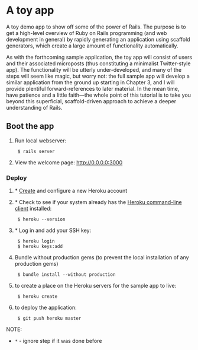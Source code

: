 # A toy app

A toy demo app to show off some of the power of Rails.
The purpose is to get a high-level overview of Ruby on Rails programming (and web development in general) by rapidly generating an application using scaffold generators, which create a large amount of functionality automatically.

As with the forthcoming sample application, the toy app will consist of users and their associated microposts (thus constituting a minimalist Twitter-style app).
The functionality will be utterly under-developed, and many of the steps will seem like magic, but worry not: the full sample app will develop a similar application from the ground up starting in Chapter 3, and I will provide plentiful forward-references to later material.
In the mean time, have patience and a little faith—the whole point of this tutorial is to take you beyond this superficial, scaffold-driven approach to achieve a deeper understanding of Rails.

## Boot the app

1. Run local webserver:

        $ rails server

1. View the welcome page: http://0.0.0.0:3000

### Deploy

1. \* [Create](https://signup.heroku.com/) and configure a new Heroku account

1. \* Check to see if your system already has the [Heroku command-line client](https://devcenter.heroku.com/articles/heroku-cli) installed:

        $ heroku --version

1. \* Log in and add your SSH key:

        $ heroku login
        $ heroku keys:add

1. Bundle without production gems (to prevent the local installation of any production gems)

        $ bundle install --without production

1. to create a place on the Heroku servers for the sample app to live:

        $ heroku create

1. to deploy the application:

        $ git push heroku master

NOTE:
- `*` - ignore step if it was done before
